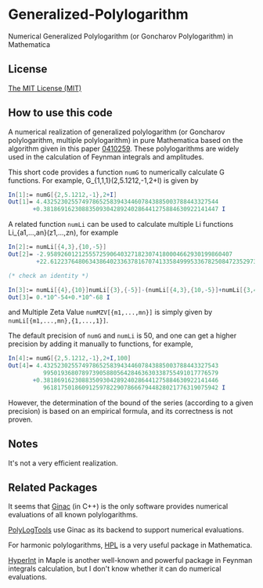 # Generalized-Polylogarithm
Numerical Generalized Polylogarithm (or Goncharov Polylogarithm) in Mathematica

## License

[The MIT License (MIT)](https://raw.githubusercontent.com/munuxi/Generalized-Polylogarithm/master/LICENSE)

## How to use this code

A numerical realization of generalized polylogarithm (or Goncharov polylogarithm, multiple polylogarithm) in pure Mathematica based on the algorithm given in this paper [0410259](https://arxiv.org/abs/hep-ph/0410259). These polylogarithms are widely used in the calculation of Feynman integrals and amplitudes.

This short code provides a function `numG` to numerically calculate G functions. For example, G_{1,1,1}(2,5.1212,-1,2+I) is given by
```Mathematica
In[1]:= numG[{2,5.1212,-1},2+I]
Out[1]= 4.43252302557497865258394344607843885003788443327544
       +0.38186916230883509304289240286441275884630922141447 I
```
A related function `numLi` can be used to calculate multiple Li functions Li_{a1,...,an}(z1,...,zn), for example 
```Mathematica
In[2]:= numLi[{4,3},{10,-5}]
Out[2]= -2.95892601212555725906403271823074180004662930199860407
        +22.6122376480634386402336378167074133584999533678250847235297390802388 I

(* check an identity *)

In[3]:= numLi[{4},{10}]numLi[{3},{-5}]-(numLi[{4,3},{10,-5}]+numLi[{3,4},{-5,10}]+numLi[{7},{-50}])
Out[3]= 0.*10^-54+0.*10^-68 I
```
and Multiple Zeta Value `numMZV[{m1,...,mn}]` is simply given by `numLi[{m1,...,mn},{1,...,1}]`.

The default precision of `numG` and `numLi` is 50, and one can get a higher precision by adding it manually to functions, for example,
```Mathematica
In[4]:= numG[{2,5.1212,-1},2+I,100]
Out[4]= 4.43252302557497865258394344607843885003788443327543
          99501936807897390588056428463630338755491017776579
       +0.38186916230883509304289240286441275884630922141446
          96181750186091259782290786667944828021776319075942 I
```
However, the determination of the bound of the series (according to a given precision) is based on an empirical formula, and its correctness is not proven.

## Notes

It's not a very efficient realization.

## Related Packages

It seems that [Ginac](https://ginac.de/) (in C++) is the only software provides numerical evaluations of all known polylogarithms.

[PolyLogTools](https://arxiv.org/abs/1904.07279) use Ginac as its backend to support numerical evaluations.

For harmonic polylogarithms, [HPL](https://arxiv.org/abs/hep-ph/0507152) is a very useful package in Mathematica.

[HyperInt](https://bitbucket.org/PanzerErik/hyperint/wiki/Home) in Maple is another well-known and powerful package in Feynman integrals calculation, but I don't know whether it can do numerical evaluations.
